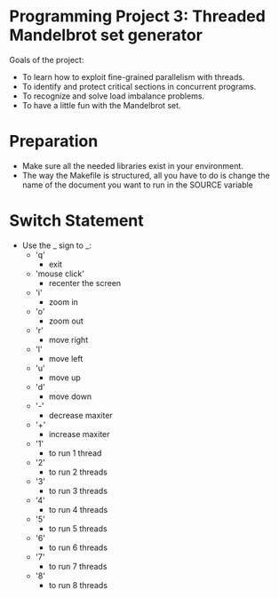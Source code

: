 # Programming Project 3: Threaded Mandelbrot set generator
Goals of the project:
- To learn how to exploit fine-grained parallelism with threads.
- To identify and protect critical sections in concurrent programs.
- To recognize and solve load imbalance problems.
- To have a little fun with the Mandelbrot set.

# Preparation
- Make sure all the needed libraries exist in your environment.
- The way the Makefile is structured, all you have to do is change the name of the document you want to run in the SOURCE variable

# Switch Statement
- Use the _ sign to _:
    - 'q' 
        - exit
    - 'mouse click' 
        - recenter the screen
    - 'i' 
        - zoom in
    - 'o' 
        - zoom out
    - 'r' 
        - move right
    - 'l' 
        - move left
    - 'u' 
        - move up 
    - 'd' 
        - move down
    - '-' 
        - decrease maxiter
    - '+' 
        - increase maxiter
    - '1' 
        - to run 1 thread
    - '2' 
        - to run 2 threads
    - '3' 
        - to run 3 threads
    - '4' 
        - to run 4 threads
    - '5' 
        - to run 5 threads
    - '6' 
        - to run 6 threads
    - '7' 
        - to run 7 threads
    - '8' 
        - to run 8 threads
